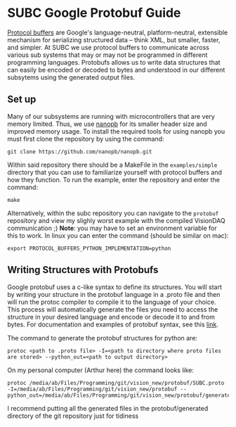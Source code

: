 # SUBC Google Protobuf Guide

[Protocol buffers](https://developers.google.com/protocol-buffers/) are Google's language-neutral, platform-neutral, extensible mechanism for serializing structured data – think XML, but smaller, faster, and simpler. At SUBC we use protocol buffers to communicate across various sub systems that may or may not be programmed in different programming languages. Protobufs allows us to write data structures that can easily be encoded or decoded to bytes and understood in our different subsytems using the generated output files. 

## Set up

Many of our subsystems are running with microcontrollers that are very memory limited. Thus, we use [nanopb](https://github.com/nanopb/nanopb) for its smaller header size and improved memory usage. To install the required tools for using nanopb you must first clone the repository by using the command: 

```
git clone https://github.com/nanopb/nanopb.git
```

Within said repository there should be a MakeFile in the ```examples/simple``` directory that you can use to familiarize yourself with protocol buffers and how they function. To run the example, enter the repository and enter the command:

```
make
```

Alternatively, within the subc repository you can navigate to the ```protobuf``` repository and view my slighly worst example with the compiled VisionDAQ communication ;) **Note**: you may have to set an environment variable for this to work. In linux you can enter the command (should be similar on mac):

```
export PROTOCOL_BUFFERS_PYTHON_IMPLEMENTATION=python
```

## Writing Structures with Protobufs

Google protobuf uses a c-like syntax to define its structures. You will start by writing your structure in the protobuf language in a .proto file and then will run the protoc compiler to compile it to the language of your choice. This process will automatically generate the files you need to access the structure in your desired language and encode or decode it to and from bytes. For documentation and examples of protobuf syntax, see this [link](https://developers.google.com/protocol-buffers/docs/proto). 

The command to generate the protobuf structures for python are:  

```
protoc <path to .proto file> -I=<path to directory where proto files are stored> --python_out=<path to output directory>
```

On my personal computer (Arthur here) the command looks like:

```
protoc /media/ab/Files/Programming/git/vision_new/protobuf/SUBC.proto -I=/media/ab/Files/Programming/git/vision_new/protobuf --python_out=/media/ab/Files/Programming/git/vision_new/protobuf/generated
```

I recommend putting all the generated files in the protobuf/generated directory of the git repository just for tidiness 